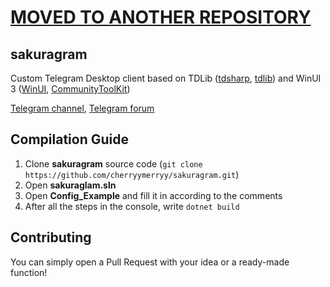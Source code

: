 # [MOVED TO ANOTHER REPOSITORY](https://github.com/sakuragram/desktop)

## sakuragram

Custom Telegram Desktop client based on TDLib ([tdsharp](https://github.com/egramtel/tdsharp), [tdlib](https://github.com/tdlib/td)) and WinUI 3 ([WinUI](https://github.com/microsoft/microsoft-ui-xaml), [CommunityToolKit](https://github.com/CommunityToolkit/Windows))

[Telegram channel](https://t.me/sakuragram), [Telegram forum](https://t.me/sakuragramchat)

## Compilation Guide
1. Clone **sakuragram** source code (`git clone https://github.com/cherryymerryy/sakuragram.git`)
2. Open **sakuraglam.sln**
3. Open **Config_Example** and fill it in according to the comments
4. After all the steps in the console, write `dotnet build` 

## Contributing
You can simply open a Pull Request with your idea or a ready-made function!
